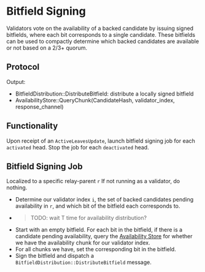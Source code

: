 # Bitfield Signing

Validators vote on the availability of a backed candidate by issuing signed bitfields, where each bit corresponds to a single candidate. These bitfields can be used to compactly determine which backed candidates are available or not based on a 2/3+ quorum.

## Protocol

Output:

- BitfieldDistribution::DistributeBitfield: distribute a locally signed bitfield
- AvailabilityStore::QueryChunk(CandidateHash, validator_index, response_channel)

## Functionality

Upon receipt of an `ActiveLeavesUpdate`, launch bitfield signing job for each `activated` head. Stop the job for each `deactivated` head.

## Bitfield Signing Job

Localized to a specific relay-parent `r`
If not running as a validator, do nothing.

- Determine our validator index `i`, the set of backed candidates pending availability in `r`, and which bit of the bitfield each corresponds to.
- > TODO: wait T time for availability distribution?
- Start with an empty bitfield. For each bit in the bitfield, if there is a candidate pending availability, query the [Availability Store](../utility/availability-store.md) for whether we have the availability chunk for our validator index.
- For all chunks we have, set the corresponding bit in the bitfield.
- Sign the bitfield and dispatch a `BitfieldDistribution::DistributeBitfield` message.

